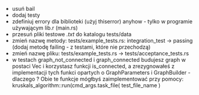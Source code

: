 - usuń bail
- dodaj testy
- zdefiniuj errory dla biblioteki (użyj thiserror)
  anyhow - tylko w programie używającym lib.r (main.rs)
- przesuń pliki testowe *.txt* do katalogu tests/data
- zmień nazwę metody: tests/example_tests.rs: integration_test -> passing (dodaj metodę failing - z testami, które nie przechodzą)
- zmień nazwę pliku: tests/example_tests.rs -> tests/acceptance_tests.rs
- w testach graph_not_connected i graph_connected budujesz graph w postaci Vec<Edge> i korzystasz funkcji is_connected, a zrezygnowałeś z implementacji tych funkci opartych o GraphParameters i GraphBuilder - dlaczego ?
  Obie te funkcje mógłbyś zaimplementować przy pomocy: kruskals_algorithm::run(cmd_args.task_file( test_file_name ) 
